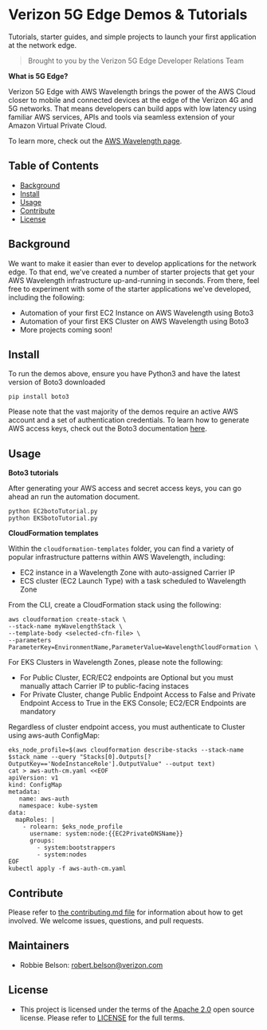 # Verizon 5G Edge Demos & Tutorials
Tutorials, starter guides, and simple projects to launch your first application at the network edge.
> Brought to you by the Verizon 5G Edge Developer Relations Team

**What is 5G Edge?**

Verizon 5G Edge with AWS Wavelength brings the power of the AWS Cloud closer to mobile and connected devices at the edge of the Verizon 4G and 5G networks. That means developers can build apps with low latency using familiar AWS services, APIs and tools via seamless extension of your Amazon Virtual Private Cloud.

To learn more, check out the [AWS Wavelength page](https://aws.amazon.com/wavelength/).

## Table of Contents

- [Background](#background)
- [Install](#install)
- [Usage](#usage)
- [Contribute](#contribute)
- [License](#license)

## Background

We want to make it easier than ever to develop applications for the network edge. To that end, we've created a number of starter projects that get your AWS Wavelength infrastructure up-and-running in seconds. From there, feel free to experiment with some of the starter applications we've developed, including the following:

 - Automation of your first EC2 Instance on AWS Wavelength using Boto3
 - Automation of your first EKS Cluster on AWS Wavelength using Boto3
 - More projects coming soon!

## Install

To run the demos above, ensure you have Python3 and have the latest version of Boto3 downloaded

```
pip install boto3
```

Please note that the vast majority of the demos require an active AWS account and a set of authentication credentials. To learn how to generate AWS access keys, check out the Boto3 documentation [here](https://boto3.amazonaws.com/v1/documentation/api/latest/guide/quickstart.html).

## Usage


**Boto3 tutorials**

After generating your AWS access and secret access keys, you can go ahead an run the automation document.

```
python EC2botoTutorial.py
python EKSbotoTutorial.py
```

**CloudFormation templates**

Within the `cloudformation-templates` folder, you can find a variety of popular infrastructure patterns within AWS Wavelength, including:
- EC2 instance in a Wavelength Zone with auto-assigned Carrier IP
- ECS cluster (EC2 Launch Type) with a task scheduled to Wavelength Zone

From the CLI, create a CloudFormation stack using the following:
```
aws cloudformation create-stack \
--stack-name myWavelengthStack \
--template-body <selected-cfn-file> \
--parameters ParameterKey=EnvironmentName,ParameterValue=WavelengthCloudFormation \
```

For EKS Clusters in Wavelength Zones, please note the following:
- For Public Cluster, ECR/EC2 endpoints are Optional but you must manually attach Carrier IP to public-facing instaces
- For Private Cluster, change Public Endpoint Access to False and Private Endpoint Access to True in the EKS Console; EC2/ECR Endpoints are mandatory

Regardless of cluster endpoint access, you must authenticate to Cluster using aws-auth ConfigMap:

```
eks_node_profile=$(aws cloudformation describe-stacks --stack-name $stack_name --query "Stacks[0].Outputs[?OutputKey=='NodeInstanceRole'].OutputValue" --output text)
cat > aws-auth-cm.yaml <<EOF
apiVersion: v1
kind: ConfigMap
metadata:
   name: aws-auth
   namespace: kube-system
data:
  mapRoles: |
    - rolearn: $eks_node_profile
      username: system:node:{{EC2PrivateDNSName}}
      groups:
        - system:bootstrappers
        - system:nodes
EOF
kubectl apply -f aws-auth-cm.yaml
```

## Contribute

Please refer to [the contributing.md file](Contributing.md) for information about how to get involved. We welcome issues, questions, and pull requests.

## Maintainers
- Robbie Belson: robert.belson@verizon.com

## License
- This project is licensed under the terms of the [Apache 2.0](LICENSE-Apache-2.0) open source license. Please refer to [LICENSE](LICENSE) for the full terms.
